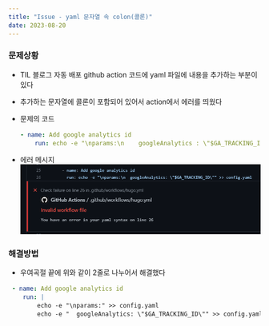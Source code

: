 ```yaml
---
title: "Issue - yaml 문자열 속 colon(콜론)"
date: 2023-08-20
---
```


### 문제상황
- TIL 블로그 자동 배포 github action 코드에 yaml 파일에 내용을 추가하는 부분이 있다
- 추가하는 문자열에 콜론이 포함되어 있어서 action에서 에러를 띄웠다

- 문제의 코드
    ```yaml
    - name: Add google analytics id
        run: echo -e "\nparams:\n    googleAnalytics : \"$GA_TRACKING_ID\"" >> config.yaml
    ```
- 에러 메시지
  ![error](/static/image/error_ghaction_yaml.png)

### 해결방법
- 우여곡절 끝에 위와 같이 2줄로 나누어서 해결했다
```yaml
 - name: Add google analytics id
    run: |
        echo -e "\nparams:" >> config.yaml
        echo -e "  googleAnalytics: \"$GA_TRACKING_ID\"" >> config.yaml
```
